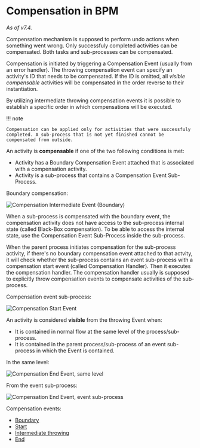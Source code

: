 # Compensation in BPM

*As of v7.4.*

Compensation mechanism is supposed to perform undo actions when something went wrong. Only successfuly completed activities can be compensated. Both tasks and sub-processes can be compensated.

Compensation is initiated by triggering a Compensation Event (usually from an error handler). The throwing compensation event can specify an activity's ID that needs to be compensated. If the ID is omitted, all *visible* *compensable* activities will be compensated in the order reverse to their instantiation.

By utilizing intermediate throwing compensation events it is possible to establish a specific order in which compensations will be executed.

!!! note

    Compensation can be applied only for activities that were successfuly completed. A sub-process that is not yet finished cannot be compensated from outside.

An activity is **compensable** if one of the two following conditions is met:

* Activity has a Boundary Compensation Event attached that is associated with a compensation activity.
* Activity is a sub-process that contains a Compensation Event Sub-Process.

Boundary compensation:

![Compensation Intermediate Event (Boundary)](https://raw.githubusercontent.com/espocrm/documentation/master/docs/_static/images/administration/bpm/event-intermediate-compensation-boundary.png)

When a sub-process is compensated with the boundary event, the compensation activity does not have access to the sub-process internal state (called Black-Box compensation). To be able to access the internal state, use the Compensation Event Sub-Process inside the sub-process.

When the parent process initiates compensation for the sub-process activity, if there's no boundary compensation event attached to that actvity, it will check whether the sub-process contains an event sub-process with a compensation start event (called Compensation Handler). Then it executes the compensation handler. The compensation handler usually is supposed to explicitly throw compensation events to compensate activities of the sub-process.

Compensation event sub-process:

![Compensation Start Event](https://raw.githubusercontent.com/espocrm/documentation/master/docs/_static/images/administration/bpm/event-start-compensation.png)

An activity is considered **visible** from the throwing Event when:

* It is contained in normal flow at the same level of the process/sub-process.
* It is contained in the parent process/sub-process of an event sub-process in which the Event is contained.

In the same level:

![Compensation End Event, same level](https://raw.githubusercontent.com/espocrm/documentation/master/docs/_static/images/administration/bpm/event-end-compensation-2.png)

From the event sub-process:

![Compensation End Event, event sub-process](https://raw.githubusercontent.com/espocrm/documentation/master/docs/_static/images/administration/bpm/event-end-compensation-1.png)


Compensation events:

* [Boundary](bpm-events.md##compensation-intermediate-event-boundary)
* [Start](bpm-events.md#compensation-start-event) 
* [Intermediate throwing](bpm-events.md#compensation-intermediate-event-throwing)
* [End](bpm-events.md#compensation-end-event)

